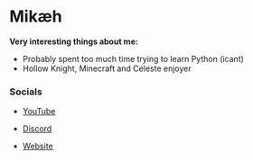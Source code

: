 # Mikæh

**Very interesting things about me:**

- Probably spent too much time trying to learn Python (icant)
- Hollow Knight, Minecraft and Celeste enjoyer





### Socials
- <a href="https://maybelater">YouTube</a>
- <a href="https://maybelater">Discord</a>







- <a href="https:mikahacks.github.io">Website</a>
